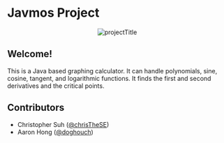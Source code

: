 # Javmos Project
<p align="center">
 <img src="https://cdn.dawgy.pw/Screenshot%20%40%201555702930.png" alt="projectTitle">
</p>

## Welcome!
This is a Java based graphing calculator. It can handle polynomials, sine, cosine, tangent, and logarithmic functions. It finds the first and second derivatives and the critical points.
## Contributors
- Christopher Suh ([@chrisTheSE](https://github.com/chrisTheSE))
- Aaron Hong ([@doghouch](https:/github.com/doghouch))
